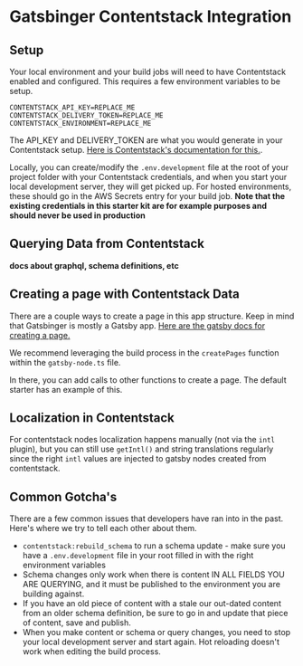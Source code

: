 # Gatsbinger Contentstack Integration

## Setup

Your local environment and your build jobs will need to have Contentstack enabled and configured. This requires a few environment variables to be setup.


```
CONTENTSTACK_API_KEY=REPLACE_ME
CONTENTSTACK_DELIVERY_TOKEN=REPLACE_ME
CONTENTSTACK_ENVIRONMENT=REPLACE_ME
```


The API_KEY and DELIVERY_TOKEN are what you would generate in your Contentstack setup. [Here is Contentstack's documentation for this.](https://www.contentstack.com/docs/developers/create-tokens/create-a-delivery-token/).

Locally, you can create/modify the `.env.development` file at the root of your project folder with your Contentstack credentials, and when you start your local development server, they will get picked up. For hosted environments, these should go in the AWS Secrets entry for your build job. **Note that the existing credentials in this starter kit are for example purposes and should never be used in production**

## Querying Data from Contentstack

__docs about graphql, schema definitions, etc__

## Creating a page with Contentstack Data

There are a couple ways to create a page in this app structure. Keep in mind that Gatsbinger is mostly a Gatsby app. [Here are the gatsby docs for creating a page.](https://www.gatsbyjs.org/docs/creating-and-modifying-pages/)

We recommend leveraging the build process in the `createPages` function within the `gatsby-node.ts` file.

In there, you can add calls to other functions to create a page. The default starter has an example of this.




## Localization in Contentstack

For contentstack nodes localization happens manually (not via the `intl` plugin),
but you can still use `getIntl()` and string translations regularly since the
right `intl` values are injected to gatsby nodes created from contentstack.


## Common Gotcha's

There are a few common issues that developers have ran into in the past. Here's where we try to tell each other about them.

* `contentstack:rebuild_schema` to run a schema update - make sure you have a `.env.development` file in your root filled in with the right environment variables
* Schema changes only work when there is content IN ALL FIELDS YOU ARE QUERYING, and it must be published to the environment you are building against.
* If you have an old piece of content with a stale our out-dated content from an older schema definition, be sure to go in and update that piece of content, save and publish.
* When you make content or schema or query changes, you need to stop your local development server and start again. Hot reloading doesn't work when editing the build process.
